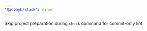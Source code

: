 ```yaml
---
"@adbayb/stack": minor
---
```


Skip project preparation during `check` command for commit-only lint
